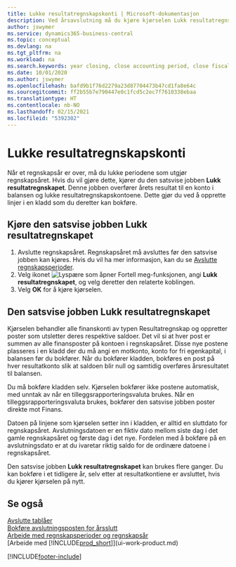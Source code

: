 ```yaml
---
title: Lukke resultatregnskapskonti | Microsoft-dokumentasjon
description: Ved årsavslutning må du kjøre kjørselen Lukk resultatregnskapet for å lukke regnskapsperiodene som utgjør regnskapsåret.
author: jswymer
ms.service: dynamics365-business-central
ms.topic: conceptual
ms.devlang: na
ms.tgt_pltfrm: na
ms.workload: na
ms.search.keywords: year closing, close accounting period, close fiscal year, bank account detailed trial balance
ms.date: 10/01/2020
ms.author: jswymer
ms.openlocfilehash: bafd9b1f76d2279a23d87704473b47cd1fa8e64c
ms.sourcegitcommit: ff2b55b7e790447e0c1fcd5c2ec7f7610338ebaa
ms.translationtype: HT
ms.contentlocale: nb-NO
ms.lasthandoff: 02/15/2021
ms.locfileid: "5392302"
---
```

# <a name="close-income-statement-accounts"></a>Lukke resultatregnskapskonti
Når et regnskapsår er over, må du lukke periodene som utgjør regnskapsåret. Hvis du vil gjøre dette, kjører du den satsvise jobben **Lukk resultatregnskapet**. Denne jobben overfører årets resultat til en konto i balansen og lukke resultatregnskapskontoene. Dette gjør du ved å opprette linjer i en kladd som du deretter kan bokføre.

## <a name="to-run-the-close-income-statement-batch-job"></a>Kjøre den satsvise jobben Lukk resultatregnskapet
1. Avslutte regnskapsåret. Regnskapsåret må avsluttes før den satsvise jobben kan kjøres. Hvis du vil ha mer informasjon, kan du se [Avslutte regnskapsperioder](year-close-account-periods.md).
2. Velg ikonet ![Lyspære som åpner Fortell meg-funksjonen](media/ui-search/search_small.png "Fortell hva du vil gjøre"), angi **Lukk resultatregnskapet**, og velg deretter den relaterte koblingen.
3. Velg **OK** for å kjøre kjørselen.

## <a name="about-the-close-income-statement-batch-job"></a>Den satsvise jobben Lukk resultatregnskapet
Kjørselen behandler alle finanskonti av typen Resultatregnskap og oppretter poster som utsletter deres respektive saldoer. Det vil si at hver post er summen av alle finansposter på kontoen i regnskapsåret. Disse nye postene plasseres i en kladd der du må angi en motkonto, konto for fri egenkapital, i balansen før du bokfører. Når du bokfører kladden, bokføres en post på hver resultatkonto slik at saldoen blir null og samtidig overføres årsresultatet til balansen.

Du må bokføre kladden selv. Kjørselen bokfører ikke postene automatisk, med unntak av når en tilleggsrapporteringsvaluta brukes. Når en tilleggsrapporteringsvaluta brukes, bokfører den satsvise jobben poster direkte mot Finans.

Datoen på linjene som kjørselen setter inn i kladden, er alltid en sluttdato for regnskapsåret. Avslutningsdatoen er en fiktiv dato mellom siste dag i det gamle regnskapsåret og første dag i det nye. Fordelen med å bokføre på en avslutningsdato er at du ivaretar riktig saldo for de ordinære datoene i regnskapsåret.

Den satsvise jobben **Lukk resultatregnskapet** kan brukes flere ganger. Du kan bokføre i et tidligere år, selv etter at resultatkontiene er avsluttet, hvis du kjører kjørselen på nytt.

## <a name="see-also"></a>Se også

[Avslutte tablåer](year-close-books.md)  
[Bokføre avslutningsposten for årsslutt](year-how-post-year-end-close-entry.md)  
[Arbeide med regnskapsperioder og regnskapsår](finance-accounting-periods-and-fiscal-years.md)  
[Arbeide med [!INCLUDE[prod_short](includes/prod_short.md)]](ui-work-product.md)


[!INCLUDE[footer-include](includes/footer-banner.md)]